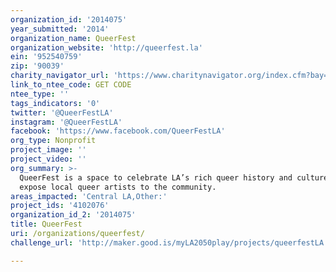 ```yaml
---
organization_id: '2014075'
year_submitted: '2014'
organization_name: QueerFest
organization_website: 'http://queerfest.la'
ein: '952540759'
zip: '90039'
charity_navigator_url: 'https://www.charitynavigator.org/index.cfm?bay=search.profile&ein=952540759'
link_to_ntee_code: GET CODE
ntee_type: ''
tags_indicators: '0'
twitter: '@QueerFestLA'
instagram: '@QueerFestLA'
facebook: 'https://www.facebook.com/QueerFestLA'
org_type: Nonprofit
project_image: ''
project_video: ''
org_summary: >-
  QueerFest is a space to celebrate LA’s rich queer history and culture, and
  expose local queer artists to the community.
areas_impacted: 'Central LA,Other:'
project_ids: '4102076'
organization_id_2: '2014075'
title: QueerFest
uri: /organizations/queerfest/
challenge_url: 'http://maker.good.is/myLA2050play/projects/queerfestLA.html'

---
```

